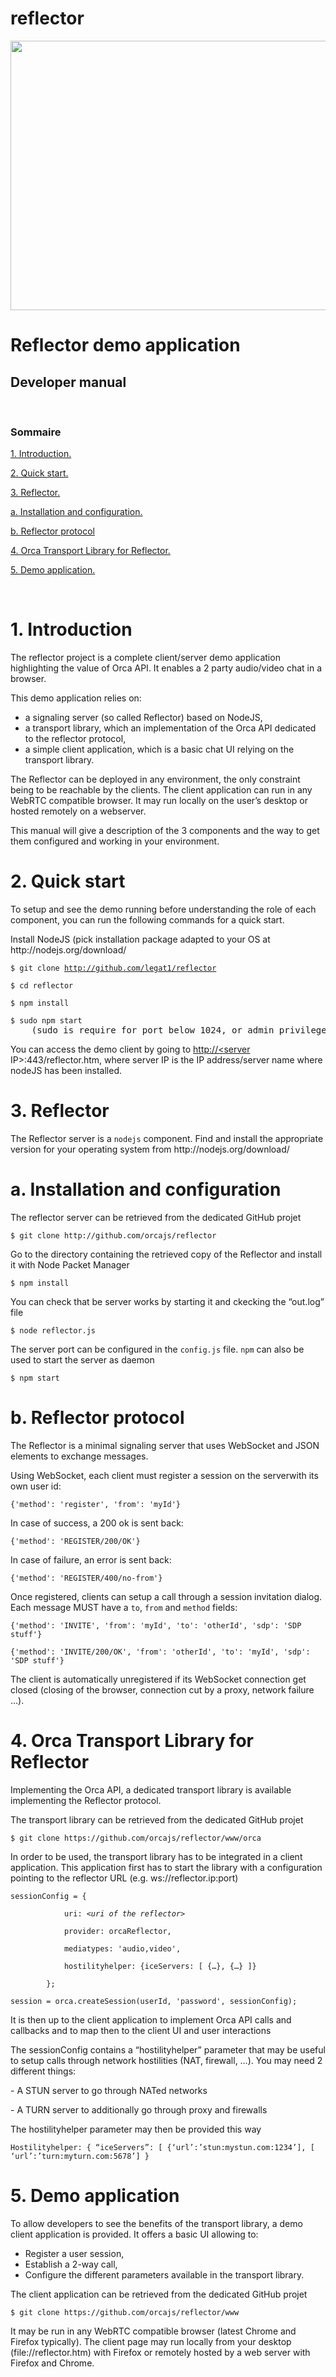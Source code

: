 reflector
=========

<img width="601" height="431" src="www/doc/clip_image002.jpg"/>


<h1>Reflector demo application</h1>

<h2>
    Developer manual
</h2>
<br clear="all"/>
<h3>
    Sommaire
</h3>
<p>
    <a href="#_Toc400040352">1. Introduction. </a>
</p>
<p>
    <a href="#_Toc400040353">2. Quick start. </a>
</p>
<p>
    <a href="#_Toc400040354">3. Reflector. </a>
</p>
<p>
    <a href="#_Toc400040355">a. Installation and configuration. </a>
</p>
<p>
    <a href="">b. Reflector protocol </a>
</p>
<p>
    <a href="#_Toc400040357">
        4. Orca Transport Library for Reflector. 
    </a>
</p>
<p>
    <a href="#_Toc400040358">5. Demo application. </a>
</p>
<br clear="all"/>
<h1>
    <a name="_Toc400040352">1. Introduction</a>
</h1>
<p>
    The reflector project is a complete client/server demo application highlighting the value of Orca API. It enables a 2 party audio/video chat in a browser.
</p>
<p>
 This demo application relies on:
</p>
<ul>
<li>
a signaling server (so called Reflector) based on NodeJS,
</li>
<li>
a transport library, which an implementation of the Orca API dedicated to the reflector protocol,
</li>
<li>
a simple client application, which is a basic chat UI relying on the transport library.
</li>
</ul>
<p>
    The Reflector can be deployed in any environment, the only constraint being to be reachable by the clients. The client application can run in any WebRTC
    compatible browser. It may run locally on the user’s desktop or hosted remotely on a webserver.
</p>
<p>
    This manual will give a description of the 3 components and the way to get them configured and working in your environment.
</p>
<h1>
    <a name="_Toc400040353">2. Quick start</a>
</h1>
<p>
    To setup and see the demo running before understanding the role of each component, you can run the following commands for a quick start.
</p>
<p>
    Install NodeJS (pick installation package adapted to your OS at http://nodejs.org/download/
</p>
<pre><code>$ git clone <a href="http://github.com/legat1/reflector">http://github.com/legat1/reflector</a></code></pre>
<pre><code>$ cd reflector</code></pre>
<pre><code>$ npm install</code></pre>
<pre><code>$ sudo npm start</code>    (sudo is require for port below 1024, or admin privileges on other OS)</pre>
<p>
    You can access the demo client by going to <a href="http://%3Cserver/">http://&lt;server</a> IP&gt;:443/reflector.htm, where server IP is the IP
    address/server name where nodeJS has been installed.
</p>
<h1>
    <a name="_Toc400040354">3. Reflector</a>
</h1>
<p>
    The Reflector server is a <code>nodejs</code> component. Find and install the appropriate version for your operating system from
    http://nodejs.org/download/
</p>
<h1>
    <a name="_Toc400040355"></a>
    <a name="user-content-install--usage"></a>
    a. Installation and configuration
</h1>
<p>
    The reflector server can be retrieved from the dedicated GitHub projet
</p>
<pre><code>$ git clone http://github.com/orcajs/reflector</code></pre>
<p>
    Go to the directory containing the retrieved copy of the Reflector and install it with Node Packet Manager
</p>
<pre><code>$ npm install</code></pre>
<p>
    You can check that be server works by starting it and ckecking the “out.log” file<code></code>
</p>
<pre><code>$ node reflector.js</code></pre>
<p>
    The server port can be configured in the <code>config.js</code> file. <code>npm</code> can also be used to start the server as daemon
</p>
<pre><code>$ npm start</code></pre>
<h1>
    <a name="_Toc400040356"></a>
    <a name="user-content-the-orca-reflector-signaliz"></a>
    b. Reflector protocol
</h1>
<p>
    The Reflector is a minimal signaling server that uses WebSocket and JSON elements to exchange messages.
</p>
<p>
    Using WebSocket, each client must register a session on the serverwith its own user id:
</p>
<pre><code>{'method': 'register', 'from': 'myId'}</code></pre>
<p>
    In case of success, a 200 ok is sent back:
</p>
<pre><code>{'method': 'REGISTER/200/OK'}</code></pre>
<p>
    In case of failure, an error is sent back:
</p>
<pre><code>{'method': 'REGISTER/400/no-from'}</code></pre>
<p>
Once registered, clients can setup a call through a session invitation dialog. Each message MUST have a <code>to</code>, <code>from</code> and    <code>method</code> fields:
</p>
<pre><code>{'method': 'INVITE', 'from': 'myId', 'to': 'otherId', 'sdp': 'SDP stuff'}</code></pre>
<pre><code>{'method': 'INVITE/200/OK', 'from': 'otherId', 'to': 'myId', 'sdp': 'SDP stuff'}</code></pre>
<p>
    The client is automatically unregistered if its WebSocket connection get closed (closing of the browser, connection cut by a proxy, network failure …).
</p>
<h1>
    <a name="_Toc400040357">4. Orca Transport Library for Reflector</a>
</h1>
<p>
    Implementing the Orca API, a dedicated transport library is available implementing the Reflector protocol.
</p>
<p>
    The transport library can be retrieved from the dedicated GitHub projet
</p>
<pre><code>$ git clone https://github.com/orcajs/reflector/www/orca</code></pre>
<p>
    In order to be used, the transport library has to be integrated in a client application. This application first has to start the library with a
    configuration pointing to the reflector URL (e.g. ws://reflector.ip:port)
</p>
<pre><code>sessionConfig = {</code></pre>
<pre><code>            uri: &lt;<em>uri of the reflector&gt;</em></code></pre>
<pre><code>            provider: orcaReflector,</code></pre>
<pre><code>            mediatypes: 'audio,video',</code></pre>
<pre><code>            hostilityhelper: {iceServers: [ {…}, {…} ]}</code></pre>
<pre><code>        };</code></pre>
<pre><code>session = orca.createSession(userId, 'password', sessionConfig);</code></pre>
<p>
    It is then up to the client application to implement Orca API calls and callbacks and to map then to the client UI and user interactions
</p>
<p>
    The sessionConfig contains a “hostilityhelper” parameter that may be useful to setup calls through network hostilities (NAT, firewall, …). You may need 2
    different things:
</p>
<p>
    - A STUN server to go through NATed networks
</p>
<p>
    - A TURN server to additionally go through proxy and firewalls
</p>
<p>
    The hostilityhelper parameter may then be provided this way
</p>
<pre><code>Hostilityhelper: { “iceServers”: [ {‘url’:’stun:mystun.com:1234’], [ ‘url’:’turn:myturn.com:5678’] }</code></pre>
<h1>
    <a name="_Toc400040358">5. Demo application</a>
</h1>
<p>
    To allow developers to see the benefits of the transport library, a demo client application is provided. It offers a basic UI allowing to:
</p>
<ul type="disc">
    <li>
        Register a user session,
    </li>
    <li>
        Establish a 2-way call,
    </li>
    <li>
        Configure the different parameters available in the transport library.
    </li>
</ul>
<p>
    The client application can be retrieved from the dedicated GitHub projet
</p>
<pre><code>$ git clone https://github.com/orcajs/reflector/www</code></pre>
<p>
    It may be run in any WebRTC compatible browser (latest Chrome and Firefox typically). The client page may run locally from your desktop
    (file://reflector.htm) with Firefox or remotely hosted by a web server with Firefox and Chrome.
</p>
